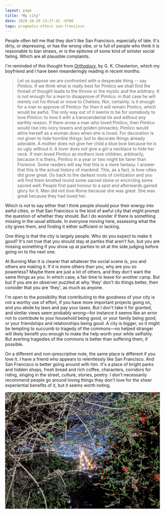 ```yaml
---
layout: page
title: "My city"
date: 2020-10-20 23:27:41 -0700
tags: pragmatic-ethics san-francisco
---
```

People often tell me that they don't like San Francisco, especially of late. It's dirty, or depressing, or has the wrong vibe, or is full of people who think it is reasonable to ban straws, or is the epitome of some kind of sinister social failing. Which are all plausible complaints.

I'm reminded of this thought from *[Orthodoxy](http://www.leaderu.com/cyber/books/orthodoxy/ch5.html)*, by G. K. Chesterton, which my boyfriend and I have been meanderingly reading in recent months:

>Let us suppose we are confronted with a desperate thing -- say Pimlico. If we think what is really best for Pimlico we shall find the thread of thought leads to the throne or the mystic and the arbitrary. It is not enough for a man to disapprove of Pimlico: in that case he will merely cut his throat or move to Chelsea. Nor, certainly, is it enough for a man to approve of Pimlico: for then it will remain Pimlico, which would be awful. The only way out of it seems to be for somebody to love Pimlico: to love it with a transcendental tie and without any earthly reason. If there arose a man who loved Pimlico, then Pimlico would rise into ivory towers and golden pinnacles; Pimlico would attire herself as a woman does when she is loved. For decoration is not given to hide horrible things: but to decorate things already adorable. A mother does not give her child a blue bow because he is so ugly without it. A lover does not give a girl a necklace to hide her neck. If men loved Pimlico as mothers love children, arbitrarily, because it is theirs, Pimlico in a year or two might be fairer than Florence. Some readers will say that this is a mere fantasy. I answer that this is the actual history of mankind. This, as a fact, is how cities did grow great. Go back to the darkest roots of civilization and you will find them knotted round some sacred stone or encircling some sacred well. People first paid honour to a spot and afterwards gained glory for it. Men did not love Rome because she was great. She was great because they had loved her.

Which is not to say either that I think people should pour their energy into awful cities, or that San Francisco is the kind of awful city that might prompt the question of whether they should. But I do wonder if there is something missing in the usual attitude. In everyone moving here, assessing what the city gives them, and finding it either sufficient or lacking.

One thing is that the city is largely people. Who do you expect to make it good? It's not true that you should stay at parties that aren't fun, but you are missing something if you show up at parties to sit at the side judging before going on to the next one.

At Burning Man it is clearer that whatever the social scene is, you and others are making it. If it is more others than you, why are you so powerless? Maybe there are just a lot of others, and they don't want the same things as you. In which case, a fair time to leave for another camp. But but if you are an observer puzzled at why 'they' don't do things better, then consider that you are 'they', as much as anyone.

I'm open to the possibility that contributing to the goodness of your city is not a worthy use of effort, if you have more important projects going on, and you abide by laws and pay your taxes. But I don't take it for granted, and similar views seem probably wrong—for instance it seems like an error not to contribute to your household being good, or your family being good, or your friendships and relationships being good. A city is bigger, so it might be tempting to succumb to tragedy of the commons—no helped stranger will likely benefit you enough to make the help worth your while selfishly. But averting tragedies of the commons is better than suffering them, if possible.

On a different and non-prescriptive note, the same place is different if you love it. I have a friend who appears to relentlessly like San Francisco. And San Francisco is better going around with him. It's a place of bright parks and hidden shops, fresh bread and rich coffee, characters, corridors for riding, singing in the street, culture, stories, poetry. I don't necessarily recommend people go around loving things they don't love for the sheer experiential benefits of it, but it seems worth noting.

![Straight down San Francisco through a bush](/assets/sfnightbush.jpg)
